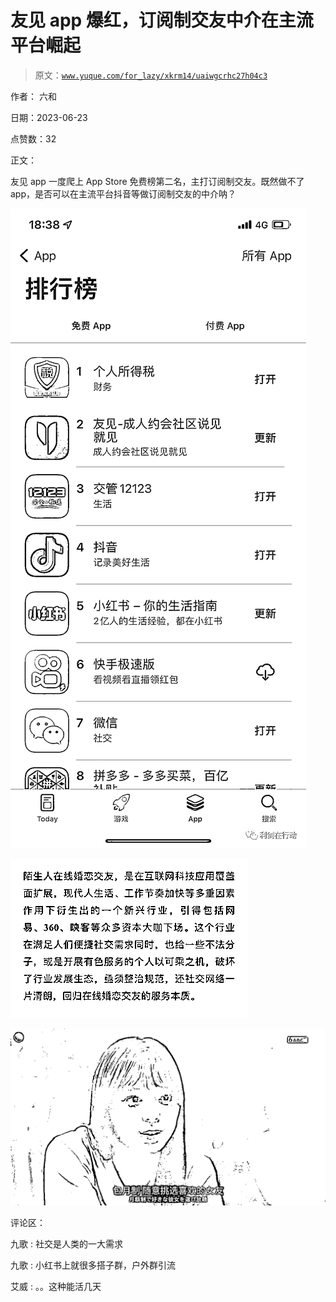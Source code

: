 # 友见 app 爆红，订阅制交友中介在主流平台崛起

> 原文：[`www.yuque.com/for_lazy/xkrm14/uaiwgcrhc27h04c3`](https://www.yuque.com/for_lazy/xkrm14/uaiwgcrhc27h04c3)

作者： 六和

日期：2023-06-23

点赞数：32

正文：

友见 app 一度爬上 App Store 免费榜第二名，主打订阅制交友。既然做不了 app，是否可以在主流平台抖音等做订阅制交友的中介呐？

![](img/c8f4e2397b849e5076e3d82adab34646.png)

![](img/7f791b8becb974982e282ac24e030b30.png)  

![](img/739cf1454463e2a6b3b2dc71f680647c.png)

评论区：

九歌 : 社交是人类的一大需求

九歌 : 小红书上就很多搭子群，户外群引流

艾威 : 。。这种能活几天

